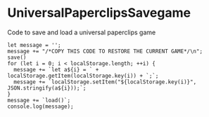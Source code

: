 # UniversalPaperclipsSavegame
Code to save and load a universal paperclips game
```
let message = '';
message += "/*COPY THIS CODE TO RESTORE THE CURRENT GAME*/\n";
save()
for (let i = 0; i < localStorage.length; ++i) { 
  message += `let a${i} = ` + localStorage.getItem(localStorage.key(i)) + `;`;
  message += `localStorage.setItem("${localStorage.key(i)}", JSON.stringify(a${i}));`;
}
message += `load()`;
console.log(message);
```
